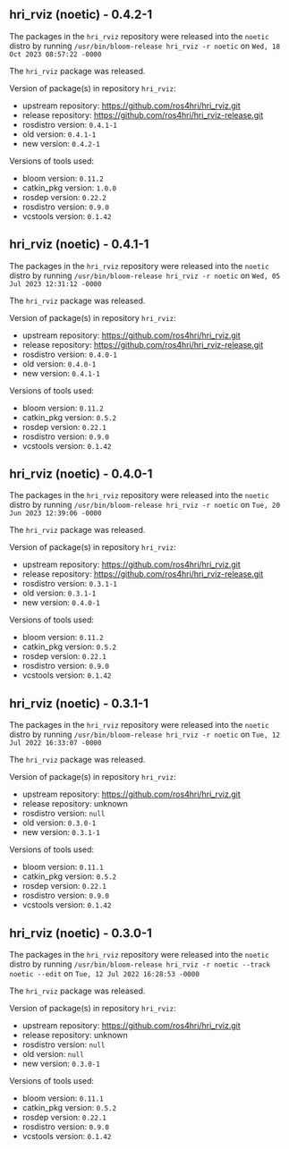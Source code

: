 ## hri_rviz (noetic) - 0.4.2-1

The packages in the `hri_rviz` repository were released into the `noetic` distro by running `/usr/bin/bloom-release hri_rviz -r noetic` on `Wed, 18 Oct 2023 08:57:22 -0000`

The `hri_rviz` package was released.

Version of package(s) in repository `hri_rviz`:

- upstream repository: https://github.com/ros4hri/hri_rviz.git
- release repository: https://github.com/ros4hri/hri_rviz-release.git
- rosdistro version: `0.4.1-1`
- old version: `0.4.1-1`
- new version: `0.4.2-1`

Versions of tools used:

- bloom version: `0.11.2`
- catkin_pkg version: `1.0.0`
- rosdep version: `0.22.2`
- rosdistro version: `0.9.0`
- vcstools version: `0.1.42`


## hri_rviz (noetic) - 0.4.1-1

The packages in the `hri_rviz` repository were released into the `noetic` distro by running `/usr/bin/bloom-release hri_rviz -r noetic` on `Wed, 05 Jul 2023 12:31:12 -0000`

The `hri_rviz` package was released.

Version of package(s) in repository `hri_rviz`:

- upstream repository: https://github.com/ros4hri/hri_rviz.git
- release repository: https://github.com/ros4hri/hri_rviz-release.git
- rosdistro version: `0.4.0-1`
- old version: `0.4.0-1`
- new version: `0.4.1-1`

Versions of tools used:

- bloom version: `0.11.2`
- catkin_pkg version: `0.5.2`
- rosdep version: `0.22.1`
- rosdistro version: `0.9.0`
- vcstools version: `0.1.42`


## hri_rviz (noetic) - 0.4.0-1

The packages in the `hri_rviz` repository were released into the `noetic` distro by running `/usr/bin/bloom-release hri_rviz -r noetic` on `Tue, 20 Jun 2023 12:39:06 -0000`

The `hri_rviz` package was released.

Version of package(s) in repository `hri_rviz`:

- upstream repository: https://github.com/ros4hri/hri_rviz.git
- release repository: https://github.com/ros4hri/hri_rviz-release.git
- rosdistro version: `0.3.1-1`
- old version: `0.3.1-1`
- new version: `0.4.0-1`

Versions of tools used:

- bloom version: `0.11.2`
- catkin_pkg version: `0.5.2`
- rosdep version: `0.22.1`
- rosdistro version: `0.9.0`
- vcstools version: `0.1.42`


## hri_rviz (noetic) - 0.3.1-1

The packages in the `hri_rviz` repository were released into the `noetic` distro by running `/usr/bin/bloom-release hri_rviz -r noetic` on `Tue, 12 Jul 2022 16:33:07 -0000`

The `hri_rviz` package was released.

Version of package(s) in repository `hri_rviz`:

- upstream repository: https://github.com/ros4hri/hri_rviz.git
- release repository: unknown
- rosdistro version: `null`
- old version: `0.3.0-1`
- new version: `0.3.1-1`

Versions of tools used:

- bloom version: `0.11.1`
- catkin_pkg version: `0.5.2`
- rosdep version: `0.22.1`
- rosdistro version: `0.9.0`
- vcstools version: `0.1.42`


## hri_rviz (noetic) - 0.3.0-1

The packages in the `hri_rviz` repository were released into the `noetic` distro by running `/usr/bin/bloom-release hri_rviz -r noetic --track noetic --edit` on `Tue, 12 Jul 2022 16:28:53 -0000`

The `hri_rviz` package was released.

Version of package(s) in repository `hri_rviz`:

- upstream repository: https://github.com/ros4hri/hri_rviz.git
- release repository: unknown
- rosdistro version: `null`
- old version: `null`
- new version: `0.3.0-1`

Versions of tools used:

- bloom version: `0.11.1`
- catkin_pkg version: `0.5.2`
- rosdep version: `0.22.1`
- rosdistro version: `0.9.0`
- vcstools version: `0.1.42`


